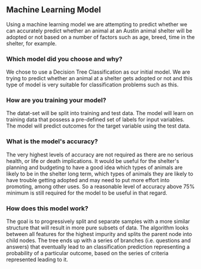 ## Machine Learning Model

Using a machine learning model we are attempting to predict whether we can accurately predict whether an animal at an Austin animal shelter will be adopted or not based on a number of factors such as age, breed, time in the shelter, for example.

### Which model did you choose and why?

We chose to use a Decision Tree Classification as our initial model. We are trying to predict whether an animal at a shelter gets adopted or not and this type of model is very suitable for classification problems such as this. 

### How are you training your model?

The datat-set will be split into training and test data. The model will learn on training data that possess a pre-defined set of labels for input variables. The model will predict outcomes for the target variable using the test data.

### What is the model's accuracy?

The very highest levels of accuracy are not required as there are no serious health, or life or death implications. It would be useful for the shelter's planning and budgeting to have a good idea which types of animals are likely to be in the shelter long term, which types of animals they are likely to have trouble getting adopted and may need to put more effort into promoting, among other uses. So a reasonable level of accuracy above 75% minimum is still required for the model to be useful in that regard. 

### How does this model work?

The goal is to progressively split and separate samples with a more similar structure that will result in more pure subsets of data. The algorithm looks between all features for the highest impurity and splits the parent node into child nodes. The tree ends up with a series of branches (i.e. questions and answers) that eventually lead to an classification prediction representing a probability of a particular outcome, based on the series of criteria represented leading to it. 